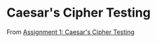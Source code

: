 # Caesar's Cipher Testing

From [Assignment 1: Caesar's Cipher Testing](https://www.theodinproject.com/courses/ruby-programming/lessons/testing-your-ruby-code)